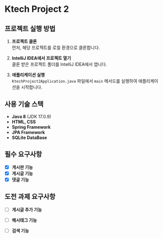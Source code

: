 # Ktech Project 2

## 프로젝트 실행 방법

1. **프로젝트 클론**  
   먼저, 해당 프로젝트를 로컬 환경으로 클론합니다.

2. **IntelliJ IDEA에서 프로젝트 열기**  
   클론 받은 프로젝트 폴더를 IntelliJ IDEA에서 엽니다.

3. **애플리케이션 실행**  
   `KtechProject2Application.java` 파일에서 `main` 메서드를 실행하여 애플리케이션을 시작합니다.
    
## 사용 기술 스택
- **Java 8** (JDK 17.0.9)
- **HTML, CSS**
- **Spring Framework**
- **JPA Framework**
- **SQLite DataBase**

## 필수 요구사항
- [x] **게시판 기능**
- [x] **게시글 기능**
- [x] **댓글 기능**

## 도전 과제 요구사항
- [ ] **게시글 추가 기능**
- [ ] **해시태그 기능**
- [ ] **검색 기능**

